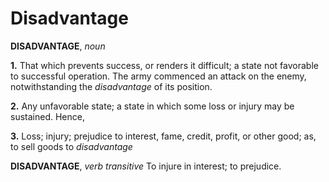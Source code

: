 # Disadvantage

**DISADVANTAGE**, _noun_

**1.** That which prevents success, or renders it difficult; a state not favorable to successful operation. The army commenced an attack on the enemy, notwithstanding the _disadvantage_ of its position.

**2.** Any unfavorable state; a state in which some loss or injury may be sustained. Hence,

**3.** Loss; injury; prejudice to interest, fame, credit, profit, or other good; as, to sell goods to _disadvantage_

**DISADVANTAGE**, _verb transitive_ To injure in interest; to prejudice.